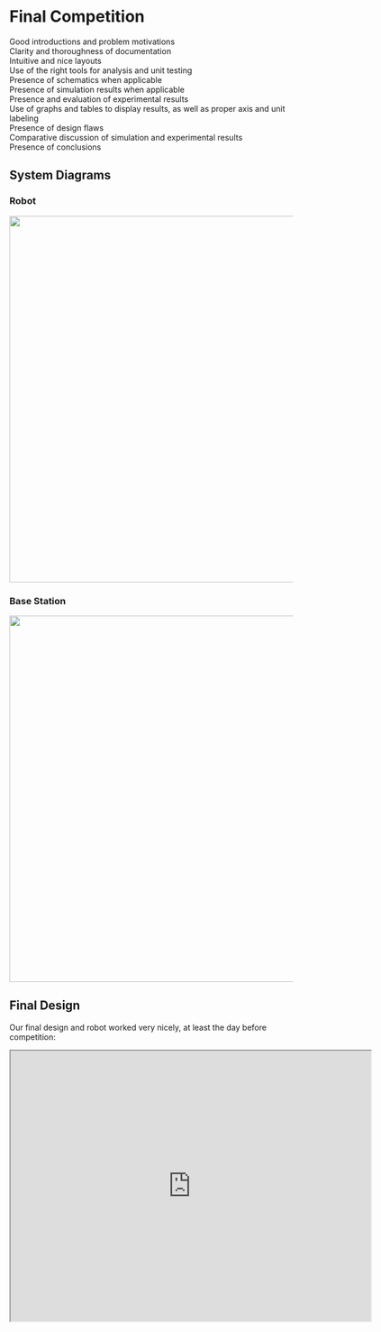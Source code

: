# Final Competition

Good introductions and problem motivations  
Clarity and thoroughness of documentation  
Intuitive and nice layouts  
Use of the right tools for analysis and unit testing  
Presence of schematics when applicable  
Presence of simulation results when applicable  
Presence and evaluation of experimental results  
Use of graphs and tables to display results, as well as proper axis and unit labeling  
Presence of design flaws  
Comparative discussion of simulation and experimental results  
Presence of conclusions  

## System Diagrams
### Robot 
<img src="https://docs.google.com/uc?id=1u3O5pn8g4v8mFneFVIyXRM5UH_Pw-CvC"  width="650">  

### Base Station
<img src="https://docs.google.com/uc?id=19J9ya6bEyLajjWw7duF759bAyg2q0A3w"  width="650">  

## Final Design
Our final design and robot worked very nicely, at least the day before competition:

<iframe src="https://drive.google.com/file/d/1Rs3jYRBsrQxttRoGFLB5iE3Q41FV31Ir/preview" width="640" height="480"></iframe>
